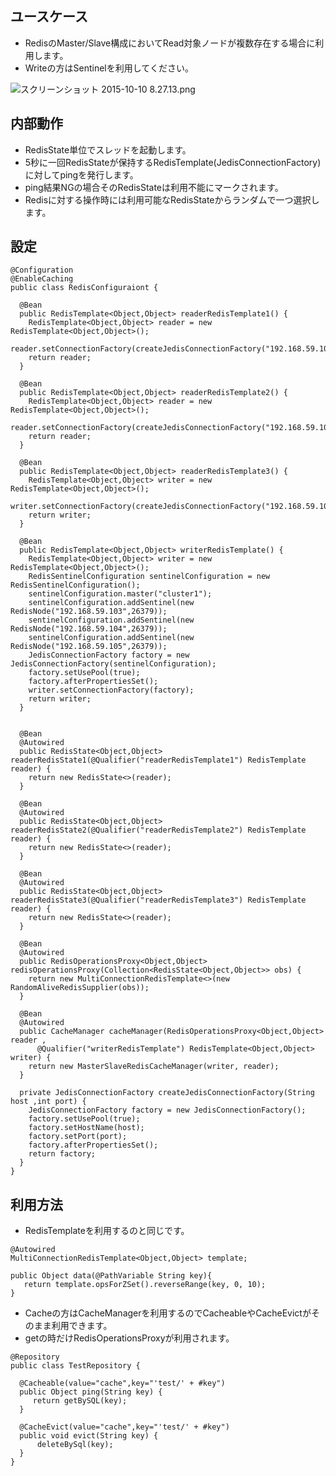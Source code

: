 ## ユースケース

* RedisのMaster/Slave構成においてRead対象ノードが複数存在する場合に利用します。
* Writeの方はSentinelを利用してください。

 ![スクリーンショット 2015-10-10 8.27.13.png](https://qiita-image-store.s3.amazonaws.com/0/39230/96dafbd9-5759-f8dc-b6d3-6d60d004fd81.png "スクリーンショット 2015-10-10 8.27.13.png")

## 内部動作
* RedisState単位でスレッドを起動します。
* 5秒に一回RedisStateが保持するRedisTemplate(JedisConnectionFactory)に対してpingを発行します。
* ping結果NGの場合そのRedisStateは利用不能にマークされます。
* Redisに対する操作時には利用可能なRedisStateからランダムで一つ選択します。

## 設定

```
@Configuration
@EnableCaching
public class RedisConfiguraiont {

  @Bean
  public RedisTemplate<Object,Object> readerRedisTemplate1() {
    RedisTemplate<Object,Object> reader = new RedisTemplate<Object,Object>();  
    reader.setConnectionFactory(createJedisConnectionFactory("192.168.59.103",6379));
    return reader;
  }

  @Bean
  public RedisTemplate<Object,Object> readerRedisTemplate2() {
    RedisTemplate<Object,Object> reader = new RedisTemplate<Object,Object>();
    reader.setConnectionFactory(createJedisConnectionFactory("192.168.59.104",6379));
    return reader;
  }

  @Bean
  public RedisTemplate<Object,Object> readerRedisTemplate3() {
    RedisTemplate<Object,Object> writer = new RedisTemplate<Object,Object>();
    writer.setConnectionFactory(createJedisConnectionFactory("192.168.59.105",6379));
    return writer;
  }

  @Bean
  public RedisTemplate<Object,Object> writerRedisTemplate() {
    RedisTemplate<Object,Object> writer = new RedisTemplate<Object,Object>();
    RedisSentinelConfiguration sentinelConfiguration = new RedisSentinelConfiguration();
    sentinelConfiguration.master("cluster1");
    sentinelConfiguration.addSentinel(new RedisNode("192.168.59.103",26379));
    sentinelConfiguration.addSentinel(new RedisNode("192.168.59.104",26379));
    sentinelConfiguration.addSentinel(new RedisNode("192.168.59.105",26379));
    JedisConnectionFactory factory = new JedisConnectionFactory(sentinelConfiguration);
    factory.setUsePool(true);
    factory.afterPropertiesSet();
    writer.setConnectionFactory(factory);
    return writer;
  }


  @Bean
  @Autowired
  public RedisState<Object,Object> readerRedisState1(@Qualifier("readerRedisTemplate1") RedisTemplate reader) {
    return new RedisState<>(reader);
  }

  @Bean
  @Autowired
  public RedisState<Object,Object> readerRedisState2(@Qualifier("readerRedisTemplate2") RedisTemplate reader) {
    return new RedisState<>(reader);
  }

  @Bean
  @Autowired
  public RedisState<Object,Object> readerRedisState3(@Qualifier("readerRedisTemplate3") RedisTemplate reader) {
    return new RedisState<>(reader);
  }

  @Bean
  @Autowired
  public RedisOperationsProxy<Object,Object> redisOperationsProxy(Collection<RedisState<Object,Object>> obs) {
    return new MultiConnectionRedisTemplate<>(new RandomAliveRedisSupplier(obs));
  }

  @Bean
  @Autowired
  public CacheManager cacheManager(RedisOperationsProxy<Object,Object> reader ,
      @Qualifier("writerRedisTemplate") RedisTemplate<Object,Object> writer) {
    return new MasterSlaveRedisCacheManager(writer, reader);
  }

  private JedisConnectionFactory createJedisConnectionFactory(String host ,int port) {
    JedisConnectionFactory factory = new JedisConnectionFactory();
    factory.setUsePool(true);
    factory.setHostName(host);
    factory.setPort(port);
    factory.afterPropertiesSet();
    return factory;
  }
}
```

## 利用方法

* RedisTemplateを利用するのと同じです。

```
@Autowired
MultiConnectionRedisTemplate<Object,Object> template;

public Object data(@PathVariable String key){
   return template.opsForZSet().reverseRange(key, 0, 10);
}

```
* Cacheの方はCacheManagerを利用するのでCacheableやCacheEvictがそのまま利用できます。
* getの時だけRedisOperationsProxyが利用されます。

```
@Repository
public class TestRepository {

  @Cacheable(value="cache",key="'test/' + #key")
  public Object ping(String key) {
     return getBySQL(key);
  }

  @CacheEvict(value="cache",key="'test/' + #key")
  public void evict(String key) {
      deleteBySql(key);
  }
}
```
